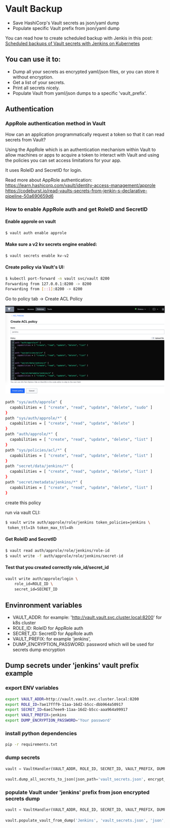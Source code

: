 # Vault Backup

* Save HashiCorp's Vault secrets as json/yaml dump 
* Populate specific Vault prefix from json/yaml dump 

You can read how to create scheduled backup with Jenkis in this post:
[Scheduled backups of Vault secrets with Jenkins on Kubernetes](https://medium.com/p/10dd2df28d5c/edit)

## You can use it to:

* Dump all your secrets as encrypted yaml/json files, or you can store it without encryption.
* Get a list of your secrets.
* Print all secrets nicely.
* Populate Vault from yaml/json dumps to a specific 'vault_prefix'.

## Authentication

### AppRole authentication method in Vault
How can an application programmatically request a token so that it can read secrets from Vault?

Using the AppRole which is an authentication mechanism within Vault to allow machines or apps to acquire a token to interact with Vault and using the policies you can set access limitations for your app.

It uses RoleID and SecretID for login.

Read more about AppRole authentication: 
https://learn.hashicorp.com/vault/identity-access-management/approle
https://codeburst.io/read-vaults-secrets-from-jenkin-s-declarative-pipeline-50a690659d6

### How to enable AppRole auth and get RoleID and SecretID

#### Enable approle on vault

``` bash
$ vault auth enable approle
```

#### Make sure a v2 kv secrets engine enabled:

``` bash
$ vault secrets enable kv-v2
```

#### Create policy via Vault's UI:

``` bash
$ kubectl port-forward -n vault svc/vault 8200
Forwarding from 127.0.0.1:8200 -> 8200
Forwarding from [::1]:8200 -> 8200
```

Go to policy tab -> Create ACL Policy

![vault-backup](images/1.png)

``` bash
path "sys/auth/approle" {
  capabilities = [ "create", "read", "update", "delete", "sudo" ]
}
path "sys/auth/approle/*" {
  capabilities = [ "create", "read", "update", "delete" ]
}
path "auth/approle/*" {
  capabilities = [ "create", "read", "update", "delete", "list" ]
}
path "sys/policies/acl/*" {
  capabilities = [ "create", "read", "update", "delete", "list" ]
}
path "secret/data/jenkins/*" {
  capabilities = [ "create", "read", "update", "delete", "list" ]
}
path "secret/metadata/jenkins/*" {
  capabilities = [ "create", "read", "update", "delete", "list" ]
}
```

create this policy

run via vault CLI:

``` bash
$ vault write auth/approle/role/jenkins token_policies=jenkins \
 token_ttl=1h token_max_ttl=4h
```

#### Get RoleID and SecretID

``` bash
$ vault read auth/approle/role/jenkins/role-id
$ vault write -f auth/approle/role/jenkins/secret-id
```

#### Test that you created correctly role_id/secret_id

``` bash
vault write auth/approle/login \
    role_id=ROLE_ID \
    secret_id=SECRET_ID
```

## Envinronment variables

* VAULT_ADDR: for example: 'http://vault.vault.svc.cluster.local:8200' for k8s cluster
* ROLE_ID:  RoleID for AppRole auth
* SECRET_ID:  SecretID for AppRole auth   
* VAULT_PREFIX: for example 'jenkins', 
* DUMP_ENCRYPTION_PASSWORD: password which will be used for secrets dump encryption

## Dump secrets under 'jenkins' vault prefix example

### export ENV variables

``` bash
export VAULT_ADDR=http://vault.vault.svc.cluster.local:8200
export ROLE_ID=7ae17fff9-11aa-16d2-b5cc-dbb964a50917
export SECRET_ID=6ae17eee9-11aa-16d2-b5cc-aaa964a99917
export VAULT_PREFIX=jenkins
export DUMP_ENCRYPTION_PASSWORD='Your password'
```

###  install python dependencies

``` bash
pip -r requirements.txt
```

### dump secrets

``` python
vault = VaultHandler(VAULT_ADDR, ROLE_ID, SECRET_ID, VAULT_PREFIX, DUMP_ENCRYPTION_PASSWORD)

vault.dump_all_secrets_to_json(json_path='vault_secrets.json', encrypt_dump=True)
```

### populate Vault under 'jenkins' prefix from json encrypted secrets dump

``` python
vault = VaultHandler(VAULT_ADDR, ROLE_ID, SECRET_ID, VAULT_PREFIX, DUMP_ENCRYPTION_PASSWORD)

vault.populate_vault_from_dump('Jenkins', 'vault_secrets.json', 'json', True)
```
